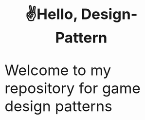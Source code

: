 <h1 align="center"><font size = 24><strong>✌️Hello, Design-Pattern </strong></h1>

<p> Welcome to my repository for game design patterns </p>
